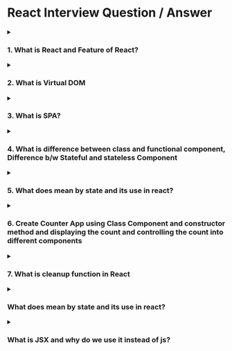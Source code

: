 # React Interview Question / Answer

<details>
<summary><h3>1. What is React and Feature of React?</h3></summary>

React is an open-source JavaScript library for building user interfaces (UIs) and single-page applications (SPAs). It was developed and is maintained by Facebook, along with a community of individual developers and companies. React was first introduced in 2013 and has since gained widespread popularity due to its performance, scalability, and ease of use.
 
> React was initially developed by Jordan Walke, a software engineer at Facebook, and was first deployed on Facebook's newsfeed in 2011.

### Features of React

**Virtual DOM:** React utilizes a Virtual DOM, which is an in-memory representation of the actual DOM. This allows React to efficiently update and render only the necessary components, resulting in improved performance and a smoother user experience.

**Component-Based Architecture:** React follows a component-based architecture, where the UI is divided into reusable and independent components. This modularity makes it easier to manage and maintain large-scale applications.

**Declarative Syntax:** React uses a declarative approach to describe how the UI should look based on the application's state. Developers can focus on what the UI should display, and React takes care of updating the actual DOM accordingly.

**One-Way Data Binding:** React implements one-way data binding, ensuring that data flows in a single direction. This helps in maintaining a predictable data flow, making it easier to debug and understand the application's state.

**Rich Ecosystem:** React has a vast ecosystem with a multitude of libraries and tools, making it easier to extend its functionality and integrate with other technologies.

**Community Support:** React has a large and active community of developers, which means there is extensive documentation, tutorials, and support available for learners and developers alike.

**Mobile App Development:** React Native, an extension of React, allows developers to build cross-platform mobile applications using the same React principles and components.

</details>

<details>
<summary><h3>2. What is Virtual DOM</h3></summary>

The Virtual DOM is like a lightweight copy of the actual Document Object Model (DOM) of your web page. The DOM represents the structure of your webpage, including all the elements, their attributes, and relationships. However, direct manipulation of the DOM can be slow and resource-intensive, especially when dealing with frequent updates.

**how the Virtual DOM works:**

1. **Initial Render**: When you create a component in React, it generates a virtual representation of the component's UI structure called the Virtual DOM. This virtual representation is a JavaScript object, and it closely resembles the actual DOM elements.

2. **State Changes**: When your app's state changes due to user interactions or other events, React re-renders the component. Instead of directly updating the actual DOM, React first updates the Virtual DOM to reflect these changes.

3. **Diffing**: After the Virtual DOM is updated, React performs a process called "diffing." It compares the previous version of the Virtual DOM with the new version to identify the differences (or "diffs") between them.

4. **Minimal Updates**: Once React identifies the differences, it calculates the most efficient way to update the actual DOM. It creates a batch of updates and applies them all at once. This minimizes the number of direct manipulations on the real DOM, which is a costly operation.

5. **Efficiency**: The key benefit of the Virtual DOM is that it reduces the number of direct updates to the actual DOM, making UI updates much faster and more efficient. By batching changes and applying them intelligently, React ensures that only the necessary parts of the UI are updated.

**Example:**
> In simple terms, the Virtual DOM in React is like a blueprint of your web page. Imagine you're building a house. Instead of directly changing the physical house every time you want to make a small adjustment, you first create a detailed plan (the Virtual DOM) that shows what changes you want to make. Then, a worker (React) takes that plan, figures out the most efficient way to update the real house (the actual DOM), and makes only the necessary changes.
> 
> This process is faster and more efficient because it avoids directly manipulating the real house (DOM) for every small change. The Virtual DOM helps React make updates in a smart and optimized way, which ultimately makes your web applications run smoothly and quickly.

</details>
<details>
<summary><h3>3. What is SPA?</h3></summary>

 SPA stands for "Single Page Application." It is a web application or website that interacts with the user by dynamically rewriting the current page rather than loading entire new pages from the server. In a traditional multi-page application (MPA), clicking on a link or submitting a form would typically result in a full page reload, causing the browser to request a new HTML document from the server.

In contrast, a Single Page Application loads a single HTML page and dynamically updates its content as the user interacts with the application. This is achieved using JavaScript frameworks like React, Angular, or Vue.js. React is particularly popular for building SPAs.

Here's how a typical SPA built with React works:

1. **Initial Load**: When the user first visits the SPA, the server sends a single HTML file along with JavaScript and CSS files. This HTML file contains the basic structure of the application and references the JavaScript code that will handle interactions.

2. **Dynamic Content**: As the user interacts with the application—such as clicking on links, submitting forms, or interacting with UI elements—JavaScript code running in the browser updates the DOM (Document Object Model) to show new content or perform actions without triggering a full page reload.

3. **API Calls**: SPAs often communicate with the server through APIs (Application Programming Interfaces) to fetch data or perform actions. These API calls are typically made using technologies like AJAX (Asynchronous JavaScript and XML) or the newer Fetch API.

4. **Routing**: SPAs use a client-side routing mechanism to handle navigation within the application. This means that changing the URL doesn't result in a full page reload. Instead, the JavaScript code updates the content based on the new URL, giving the illusion of navigating between different pages.

5. **Virtual DOM**: Frameworks like React use a Virtual DOM to efficiently update the actual DOM. The Virtual DOM is a lightweight representation of the actual DOM, and changes are batched and optimized before being applied to the real DOM, reducing the need for full DOM manipulations.

SPAs offer several advantages, such as smoother and more responsive user experiences, reduced server load, and the ability to create more interactive and dynamic interfaces. However, they also require careful management of application state, routing, and SEO considerations since traditional search engine crawlers might have difficulty indexing SPAs due to their dynamic nature.

</details>

<details>
<summary><h3>4. What is difference between class and functional component, Difference b/w Stateful and stateless Component</h3></summary>

  **Difference Between Class and Functional Components:**

| Aspect                  | Class Components                     | Functional Components                |
|-------------------------|--------------------------------------|--------------------------------------|
| Syntax                  | Defined as ES6 classes               | Defined as JavaScript functions     |
| State Management        | Can manage state using 'state'       | Can't manage state directly         |
| Lifecycle Methods      | Supports lifecycle methods (e.g., `componentDidMount`) | No lifecycle methods until React 16.8 Hooks |
| Readability and Size    | More verbose and larger code         | Shorter, concise code               |
| Performance             | Slightly slower due to optimization challenges | Slightly faster due to fewer internal optimizations |

**Difference Between Stateful and Stateless Components:**

| Aspect                  | Stateful Components                  | Stateless Components                 |
|-------------------------|--------------------------------------|--------------------------------------|
| State                   | Can hold and manage state            | Don't hold state                    |
| Props                   | Can receive and use props            | Can receive and use props            |
| Logic                   | Can contain complex logic            | Typically contains presentation logic |
| Reusability             | Can be less reusable due to tied logic and state | Generally more reusable as they are focused on rendering |
| Performance             | May have performance overhead due to state updates | Tends to have better performance as they don't manage state |

> In React, class components were the traditional way to define components with lifecycle methods and state management. However, with the introduction of React Hooks in version 16.8, functional components gained the ability to manage state and access lifecycle-like behavior, making them a more popular choice due to their simplicity and performance benefits.
> 
> Stateful components manage and manipulate state, which allows for dynamic behavior and updates. They are useful for handling complex logic and maintaining dynamic data.
> 
> Stateless components (also known as presentational or dumb components) focus solely on rendering UI based on the props they receive. They don't manage their own state and are more focused on displaying information or UI elements in a declarative manner.
> 
> It's worth noting that the functional component model is now the recommended approach in React, as it promotes cleaner and more maintainable code. However, class components are still used in legacy codebases or specific situations where you need to work with older React code.
</details>

<details>
<summary><h3>5. What does mean by state and its use in react?</h3></summary>

In the context of React, "state" refers to the data that represents the current condition of a component. It's a fundamental concept in React that allows components to manage and display dynamic content, respond to user interactions, and update their appearance based on changes in the data.

React components can be broadly categorized into two types: functional components and class components. State is typically used in class components, although functional components can also use state with the introduction of React hooks.

**breakdown of how state works and its use in React:**

1. **Class Components:**
   In class components, you can define and manage state using the `constructor` and the `this.setState()` method. The `constructor` is used to initialize the initial state, and `this.setState()` is used to update the state. Whenever the state changes, React will automatically re-render the component to reflect the updated data.

   ```jsx
   import React, { Component } from 'react';

   class Counter extends Component {
     constructor(props) {
       super(props);
       this.state = {
         count: 0
       };
     }

     incrementCount = () => {
       this.setState({ count: this.state.count + 1 });
     };

     render() {
       return (
         <div>
           <p>Count: {this.state.count}</p>
           <button onClick={this.incrementCount}>Increment</button>
         </div>
       );
     }
   }
   ```

2. **Functional Components (with Hooks):**
   Functional components can use the `useState` hook to manage state. Hooks are functions that allow you to "hook into" React state and lifecycle features from function components. `useState` returns the current state value and a function to update it.

   ```jsx
   import React, { useState } from 'react';

   function Counter() {
     const [count, setCount] = useState(0);

     const incrementCount = () => {
       setCount(count + 1);
     };

     return (
       <div>
         <p>Count: {count}</p>
         <button onClick={incrementCount}>Increment</button>
       </div>
     );
   }
   ```

In both examples, the state (`count` in this case) is being managed by React. When the button is clicked, the state is updated, triggering a re-render of the component with the updated value. This declarative approach to managing state simplifies the process of creating dynamic and interactive UIs in React applications.
  
</details>

<details>
<summary><h3>6. Create Counter App using Class Component and constructor method and displaying the count and controlling the count into different components</h3></summary>

 We'll use a parent component to manage the count state and pass it down to the child components.

1. Create a file named `CounterApp.js`:

```jsx
import React, { Component } from 'react';
import CounterDisplay from './CounterDisplay';
import CounterControls from './CounterControls';

class CounterApp extends Component {
  constructor(props) {
    super(props);

    this.state = {
      count: 0,
    };
  }

  incrementCount = () => {
    this.setState(prevState => ({
      count: prevState.count + 1,
    }));
  };

  decrementCount = () => {
    this.setState(prevState => ({
      count: prevState.count - 1,
    }));
  };

  render() {
    return (
      <div>
        <h1>Counter App using Class Component</h1>
        <CounterDisplay count={this.state.count} />
        <CounterControls
          count={this.state.count}
          incrementCount={this.incrementCount}
          decrementCount={this.decrementCount}
        />
      </div>
    );
  }
}

export default CounterApp;
```

2. Create a file named `CounterDisplay.js`:

```jsx
import React from 'react';

class CounterDisplay extends React.Component {
  render() {
    return (
      <div>
        <h2>Count: {this.props.count}</h2>
      </div>
    );
  }
}

export default CounterDisplay;
```

3. Create a file named `CounterControls.js`:

```jsx
import React from 'react';

class CounterControls extends React.Component {
  render() {
    return (
      <div>
        <button onClick={this.props.incrementCount}>Increment</button>
        <button onClick={this.props.decrementCount}>Decrement</button>
      </div>
    );
  }
}

export default CounterControls;
```

Now you can use the `CounterApp` component in your main `App.js` as before.

In this updated example, the `CounterApp` component manages the count state and passes it down to both the `CounterDisplay` and `CounterControls` components. The `CounterControls` component receives the increment and decrement functions as props and uses them to update the count in the `CounterApp` component. This separates the concerns of displaying the count and controlling the count into different components.
</details>
<details>
 <summary> <h3>7. What is <b>cleanup function</b> in React</h3></summary>
 In React, a cleanup function typically refers to the cleanup logic that needs to be executed when a component is unmounted or before it is re-rendered. This is commonly used with side effects like subscriptions, timers, or event listeners, to ensure that they are properly removed when the component is no longer in use.

React provides a built-in way to handle cleanup logic using the `useEffect` hook. The `useEffect` hook allows you to specify a function that will be executed when the component unmounts or before the effect runs again.

Here's an example of how you might use a cleanup function in a React component:

```jsx
import React, { useState, useEffect } from 'react';

function CleanupExample() {
  const [count, setCount] = useState(0);

  useEffect(() => {
    // This function will be executed when the component mounts
    console.log('Component mounted');

    // Cleanup function
    return () => {
      console.log('Component will unmount');
      // Perform cleanup tasks here, such as unsubscribing, clearing timers, etc.
    };
  }, []);

  return (
    <div>
      <p>Count: {count}</p>
      <button onClick={() => setCount(count + 1)}>Increment</button>
    </div>
  );
}

export default CleanupExample;
```

In the above example, the `useEffect` hook takes a function as its first argument, which is the effect itself. Inside this function, you define the logic that needs to run when the component mounts. The returned function within the effect serves as the cleanup function, which will be executed when the component unmounts.

The empty dependency array (`[]`) passed as the second argument to `useEffect` ensures that the effect and cleanup only run once when the component mounts. If you were to include dependencies in the array, the effect would also run whenever those dependencies change, and the cleanup would occur before the new effect runs.

Remember that cleanup functions are important to prevent memory leaks and ensure that resources are properly released when a component is removed from the DOM.

</details>

<details>
<summary><h3>What does mean by state and its use in react? </h3></summary>

 State is used to store information that can be modified by the component itself or influenced by user interactions, server responses, timers, and so on. When the state of a component changes, React automatically re-renders the component, updating the user interface to reflect the new state.

State is particularly useful for creating interactive and dynamic user interfaces. For instance, if you're building a counter component, the count value would be stored in the component's state. When the user clicks a button to increase or decrease the count, the state is updated, causing React to re-render the component and display the updated count.
</details>

<details>
<summary><h3>What is JSX and why do we use it instead of js? </h3></summary>

JSX stands for "JavaScript XML." It's a syntax extension for JavaScript that's primarily used with libraries like React to describe the structure and composition of user interfaces in a more declarative way.

JSX allows developers to write HTML-like code within JavaScript code. This code is then transpiled (converted) into regular JavaScript using a tool like Babel before it's executed in a web browser or a JavaScript runtime environment. JSX combines JavaScript's functional capabilities with the familiar syntax of HTML, making it easier to work with complex UI components and their interactions.

> simple example of JSX usage within a React component:
> ```jsx
> import React from 'react';
> 
> function App() {
>   return (
>     <div>
>       <h1>Hello, JSX!</h1>
>       <p>This is a JSX example.</p>
>     </div>
>   );
> }
> 
> export default App;
> ```

</details>
